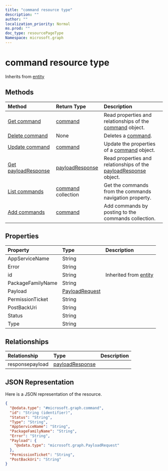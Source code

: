 ```yaml
---
title: "command resource type"
description: ""
author: ""
localization_priority: Normal
ms.prod: ""
doc_type: resourcePageType
Namespace: microsoft.graph
---
```



# command resource type




Inherits from [entity](../resources/entity.md)

## Methods
|Method|Return Type|Description|
|:---|:---|:---|
|[Get command](../api/command-get.md)|[command](../resources/command.md)|Read properties and relationships of the [command](../resources/command.md) object.|
|[Delete command](../api/command-delete.md)|None|Deletes a [command](../resources/command.md).|
|[Update command](../api/command-update.md)|[command](../resources/command.md)|Update the properties of a [command](../resources/command.md) object.|
|[Get payloadResponse](../api/payloadresponse-get.md)|[payloadResponse](../resources/payloadResponse.md)|Read properties and relationships of the [payloadResponse](../resources/payloadresponse.md) object.|
|[List commands](../api/device-list-commands.md)|[command](../resources/command.md) collection|Get the commands from the commands navigation property.|
|[Add commands](../api/device-post-commands.md)|[command](../resources/command.md)|Add commands by posting to the commands collection.|

## Properties
|Property|Type|Description|
|:---|:---|:---|
|AppServiceName|String||
|Error|String||
|id|String| Inherited from [entity](../resources/entity.md)|
|PackageFamilyName|String||
|Payload|[PayloadRequest](../resources/PayloadRequest.md)||
|PermissionTicket|String||
|PostBackUri|String||
|Status|String||
|Type|String||

## Relationships
|Relationship|Type|Description|
|:---|:---|:---|
|responsepayload|[payloadResponse](../resources/payloadResponse.md)||

## JSON Representation
Here is a JSON representation of the resource.
<!-- {
  "blockType": "resource",
  "keyProperty": "id",
  "@odata.type": "microsoft.graph.command",
  "baseType": "microsoft.graph.entity",
  "openType": false
}
-->
``` json
{
  "@odata.type": "#microsoft.graph.command",
  "id": "String (identifier)",
  "Status": "String",
  "Type": "String",
  "AppServiceName": "String",
  "PackageFamilyName": "String",
  "Error": "String",
  "Payload": {
    "@odata.type": "microsoft.graph.PayloadRequest"
  },
  "PermissionTicket": "String",
  "PostBackUri": "String"
}
```

